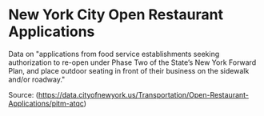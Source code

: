 # New York City Open Restaurant Applications
Data on "applications from food service establishments seeking authorization to re-open under Phase Two of the State’s New York Forward Plan, and place outdoor seating in front of their business on the sidewalk and/or roadway."

Source: (https://data.cityofnewyork.us/Transportation/Open-Restaurant-Applications/pitm-atqc)
